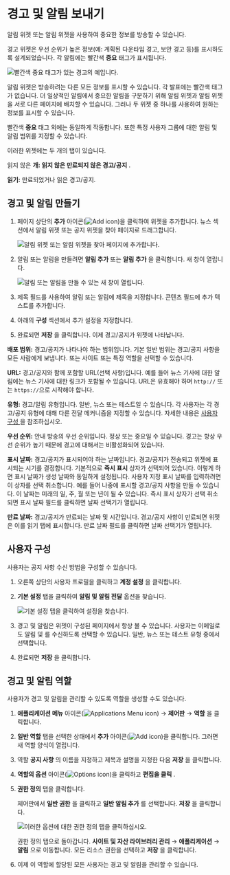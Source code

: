 # 경고 및 알림 보내기

알림 위젯 또는 알림 위젯을 사용하여 중요한 정보를 방송할 수 있습니다.

경고 위젯은 우선 순위가 높은 정보(예: 계획된 다운타임 경고, 보안 경고 등)를 표시하도록 설계되었습니다. 각 알림에는 빨간색 **중요** 태그가 표시됩니다.

![빨간색 중요 태그가 있는 경고의 예입니다.](./sending-alerts-and-announcements/images/01.png)

알림 위젯은 방송하려는 다른 모든 정보를 표시할 수 있습니다. 각 발표에는 빨간색 태그가 없습니다. 더 일상적인 알림에서 중요한 알림을 구분하기 위해 알림 위젯과 알림 위젯을 서로 다른 페이지에 배치할 수 있습니다. 그러나 두 위젯 중 하나를 사용하여 원하는 정보를 표시할 수 있습니다.

빨간색 **중요** 태그 외에는 동일하게 작동합니다. 또한 특정 사용자 그룹에 대한 알림 및 알림 범위를 지정할 수 있습니다.

이러한 위젯에는 두 개의 탭이 있습니다.

읽지 않은 **개: 읽지 않은 만료되지 않은 경고/공지** .

**읽기:** 만료되었거나 읽은 경고/공지.

## 경고 및 알림 만들기

1. 페이지 상단의 **추가** 아이콘(![Add icon](../../images/icon-add-app.png))을 클릭하여 위젯을 추가합니다. 뉴스 섹션에서 알림 위젯 또는 공지 위젯을 찾아 페이지로 드래그합니다.

    ![알림 위젯 또는 알림 위젯을 찾아 페이지에 추가합니다.](./sending-alerts-and-announcements/images/02.png)

1. 알림 또는 알림을 만들려면 **알림 추가** 또는 **알림 추가** 을 클릭합니다. 새 창이 열립니다.

    ![알림 또는 알림을 만들 수 있는 새 창이 열립니다.](./sending-alerts-and-announcements/images/03.png)

1. 제목 필드를 사용하여 알림 또는 알림에 제목을 지정합니다. 콘텐츠 필드에 추가 텍스트를 추가합니다.

1. 아래의 **구성** 섹션에서 추가 설정을 지정합니다.

1. 완료되면 **저장** 을 클릭합니다. 이제 경고/공지가 위젯에 나타납니다.

**배포 범위:** 경고/공지가 나타나야 하는 범위입니다. 기본 일반 범위는 경고/공지 사항을 모든 사람에게 보냅니다. 또는 사이트 또는 특정 역할을 선택할 수 있습니다.

**URL:** 경고/공지와 함께 포함할 URL(선택 사항)입니다. 예를 들어 뉴스 기사에 대한 알림에는 뉴스 기사에 대한 링크가 포함될 수 있습니다. URL은 유효해야 하며 `http://` 또는 `https://`으로 시작해야 합니다.

**유형:** 경고/알림 유형입니다. 일반, 뉴스 또는 테스트일 수 있습니다. 각 사용자는 각 경고/공지 유형에 대해 다른 전달 메커니즘을 지정할 수 있습니다. 자세한 내용은 [사용자 구성 ](#user-configuration) 을 참조하십시오.

**우선 순위:** 안내 방송의 우선 순위입니다. 정상 또는 중요일 수 있습니다. 경고는 항상 우선 순위가 높기 때문에 경고에 대해서는 비활성화되어 있습니다.

**표시 날짜:** 경고/공지가 표시되어야 하는 날짜입니다. 경고/공지가 전송되고 위젯에 표시되는 시기를 결정합니다. 기본적으로 **즉시 표시** 상자가 선택되어 있습니다. 이렇게 하면 표시 날짜가 생성 날짜와 동일하게 설정됩니다. 사용자 지정 표시 날짜를 입력하려면 이 상자를 선택 취소합니다. 예를 들어 나중에 표시할 경고/공지 사항을 만들 수 있습니다. 이 날짜는 미래의 일, 주, 월 또는 년이 될 수 있습니다. 즉시 표시 상자가 선택 취소되면 표시 날짜 필드를 클릭하면 날짜 선택기가 열립니다.

**만료 날짜:** 경고/공지가 만료되는 날짜 및 시간입니다. 경고/공지 사항이 만료되면 위젯은 이를 읽기 탭에 표시합니다. 만료 날짜 필드를 클릭하면 날짜 선택기가 열립니다.

## 사용자 구성

사용자는 공지 사항 수신 방법을 구성할 수 있습니다.

1. 오른쪽 상단의 사용자 프로필을 클릭하고 **계정 설정** 을 클릭합니다.

1. **기본 설정** 탭을 클릭하여 **알림 및 알림 전달** 옵션을 찾습니다.

    ![기본 설정 탭을 클릭하여 설정을 찾습니다.](./sending-alerts-and-announcements/images/06.png)

1. 경고 및 알림은 위젯이 구성된 페이지에서 항상 볼 수 있습니다. 사용자는 이메일로도 알림 및 를 수신하도록 선택할 수 있습니다. 일반, 뉴스 또는 테스트 유형 중에서 선택합니다.

1. 완료되면 **저장** 을 클릭합니다.

## 경고 및 알림 역할

사용자가 경고 및 알림을 관리할 수 있도록 역할을 생성할 수도 있습니다.

1. **애플리케이션 메뉴** 아이콘(![Applications Menu icon](../../images/icon-applications-menu.png)) &rarr; **제어판** &rarr; **역할** 을 클릭합니다.

1. **일반 역할** 탭을 선택한 상태에서 **추가** 아이콘(![Add icon](../../images/icon-add.png))을 클릭합니다. 그러면 새 역할 양식이 열립니다.

1. 역할 **공지 사항** 의 이름을 지정하고 제목과 설명을 지정한 다음 **저장** 을 클릭합니다.

1. **역할의 옵션** 아이콘(![Options icon](../../images/icon-options.png))을 클릭하고 **편집을 클릭** .

1. **권한 정의** 탭을 클릭합니다.

    제어판에서 **일반 권한** 을 클릭하고 **일반 알림 추가** 를 선택합니다. **저장** 을 클릭합니다.

    ![이러한 옵션에 대한 권한 정의 탭을 클릭하십시오.](./sending-alerts-and-announcements/images/07.png)

    권한 정의 탭으로 돌아갑니다. **사이트 및 자산 라이브러리 관리** &rarr; **애플리케이션** &rarr; **알림** 으로 이동합니다. 모든 리소스 권한을 선택하고 **저장** 을 클릭합니다.

1. 이제 이 역할에 할당된 모든 사용자는 경고 및 알림을 관리할 수 있습니다.
